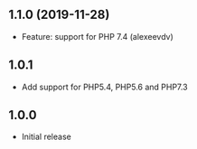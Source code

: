 1.1.0 (2019-11-28) 
-----
- Feature: support for PHP 7.4 (alexeevdv)

1.0.1 
-----
- Add support for PHP5.4, PHP5.6 and PHP7.3

1.0.0
-----
- Initial release
